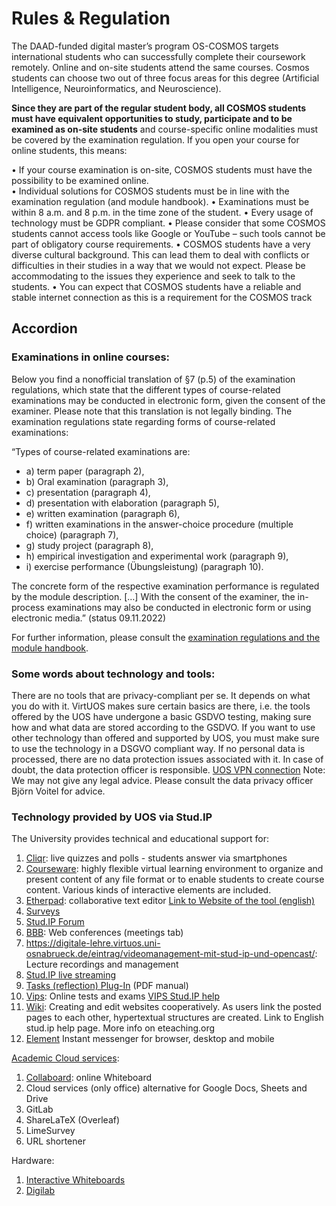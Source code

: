 
# Rules & Regulation 


The DAAD-funded digital master’s program OS-COSMOS targets international students who can successfully complete their coursework remotely. Online and on-site students attend the same courses. Cosmos students can choose two out of three focus areas for this degree (Artificial Intelligence, Neuroinformatics, and Neuroscience). 

**Since they are part of the regular student body, all COSMOS students must have equivalent opportunities to study, participate and to be examined as on-site students** and course-specific online modalities must be covered by the examination regulation. If you open your course for online students, this means: 

•	If your course examination is on-site, COSMOS students must have the possibility to be examined online.  
•	Individual solutions for COSMOS students must be in line with the examination regulation (and module handbook).
•	Examinations must be within 8 a.m. and 8 p.m. in the time zone of the student. 
•	Every usage of technology must be GDPR compliant. 
•	Please consider that some COSMOS students cannot access tools like Google or YouTube – such tools cannot be part of obligatory course requirements. 
•	COSMOS students have a very diverse cultural background. This can lead them to deal with conflicts or difficulties in their studies in a way that we would not expect. Please be accommodating to the issues they experience and seek to talk to the students.
•	You can expect that COSMOS students have a reliable and stable internet connection as this is a requirement for the COSMOS track


## Accordion 

### Examinations in online courses: 

Below you find a nonofficial translation of §7 (p.5) of the examination regulations, which state that the different types of course-related examinations may be conducted in electronic form, given the consent of the examiner. Please note that this translation is not legally binding. 
The examination regulations state regarding forms of course-related examinations: 

“Types of course-related examinations are:

- a)	term paper (paragraph 2),
- b)	Oral examination (paragraph 3),
- c)	presentation (paragraph 4),
- d)	presentation with elaboration (paragraph 5),
- e)	written examination (paragraph 6),
- f)	written examinations in the answer-choice procedure (multiple choice) (paragraph 7),
- g)	study project (paragraph 8),
- h)	empirical investigation and experimental work (paragraph 9),
- i)	exercise performance (Übungsleistung) (paragraph 10).


The concrete form of the respective examination performance is regulated by the module description. […] With the consent of the examiner, the in-process examinations may also be conducted in electronic form or using electronic media.” (status 09.11.2022)

For further information, please consult the <a href="https://www.uni-osnabrueck.de/studium/im_studium/zugangs_zulassungs_und_pruefungsordnungen/fach_master/cognitive_science_msc.html" target="_blank">examination regulations and the module handbook</a>. 


### Some words about technology and tools: 
There are no tools that are privacy-compliant per se. It depends on what you do with it. VirtUOS makes sure certain basics are there, i.e. the tools offered by the UOS have undergone a basic GSDVO testing, making sure how and what data are stored according to the GSDVO. 
If you want to use other technology than offered and supported by UOS, you must make sure to use the technology in a DSGVO compliant way. If no personal data is processed, there are no data protection issues associated with it. In case of doubt, the data protection officer is responsible. 
<a href="https://www.rz.uni-osnabrueck.de/Dienste/VPN/edu_vpn.html" target="_blank">UOS VPN connection</a>
Note: We may not give any legal advice. Please consult the data privacy officer Björn Voitel for advice. 



### Technology provided by UOS via Stud.IP
The University provides technical and educational support for:  

1.	<a href="https://digitale-lehre.virtuos.uni-osnabrueck.de/eintrag/cliqr/" target="_blank">Cliqr</a>: live quizzes and polls - students answer via smartphones
2.	<a href="https://digitale-lehre.virtuos.uni-osnabrueck.de/eintrag/courseware/" target="_blank">Courseware</a>: highly flexible virtual learning environment to organize and present content of any file format or to enable students to create course content. Various kinds of interactive elements are included.  
3.	<a href="https://digitale-lehre.virtuos.uni-osnabrueck.de/eintrag/etherpad/" target="_blank">Etherpad</a>: collaborative text editor 
<a href="https://etherpad.org/" target="_blank">Link to Website of the tool (english)</a>
4. 	<a href="https://hilfe.studip.de/help/4.6/en/Basis/Votings" target="_blank">Surveys</a>
5.	<a href="https://hilfe.studip.de/help/5.0/de/Basis/Forum" target="_blank">Stud.IP Forum</a> 
6.	<a href="https://digitale-lehre.virtuos.uni-osnabrueck.de/eintrag/bigbluebutton/" target="_blank">BBB</a>: Web conferences (meetings tab) 
7.	https://digitale-lehre.virtuos.uni-osnabrueck.de/eintrag/videomanagement-mit-stud-ip-und-opencast/: Lecture recordings and management 
8.	<a href="https://digitale-lehre.virtuos.uni-osnabrueck.de/eintrag/live-streaming-von-veranstaltungen-in-stud-ip/" target="_blank">Stud.IP live streaming</a>
9.	<a href="/static/tbcore/support_documents/How_to_add_task_plugIn_to_Stud.Ip_course.pdf" target="_blank">Tasks (reflection) Plug-In</a> (PDF manual) 
10.	<a href="https://hilfe.studip.de/help/5.0/de/Basis/Vips" target="_blank">Vips</a>: Online tests and exams <a href="https://hilfe.studip.de/help/4.3/en/Vips/HomePage" target="_blank">VIPS Stud.IP help</a>
11.	<a href="https://digitale-lehre.virtuos.uni-osnabrueck.de/eintrag/lehrinhalte-erstellen-wikis/" target="_blank">Wiki</a>: Creating and edit websites cooperatively. As users link the posted pages to each other, hypertextual structures are created. Link to English stud.ip help page. More info on eteaching.org
12.	<a href="https://digitale-lehre.virtuos.uni-osnabrueck.de/eintrag/instant-messenger-element/" target="_blank">Element</a> Instant messenger for browser, desktop and mobile

<a href="https://academiccloud.de/services//" target="_blank">Academic Cloud services</a>:

1.	<a href="https://www.collaboard.app/" target="_blank">Collaboard</a>: online Whiteboard
2.	Cloud services (only office) alternative for Google Docs, Sheets and Drive
3.	GitLab
4.	ShareLaTeX (Overleaf)
5.	LimeSurvey 
6.	URL shortener

Hardware:  
1. <a href="https://digitale-lehre.virtuos.uni-osnabrueck.de/eintrag/interaktive-whiteboards/ " target="_blank">Interactive Whiteboards</a>
2.	<a href="https://digitale-lehre.virtuos.uni-osnabrueck.de/uos-digilab/" target="_blank">Digilab</a>
 

